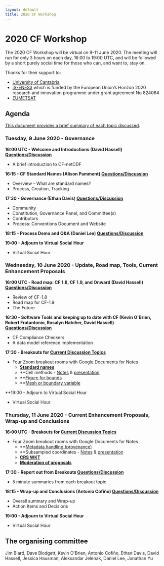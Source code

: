 ```yaml
---
layout: default
title: 2020 CF Workshop
---
```


# 2020 CF Workshop

The 2020 CF Workshop will be virtual on 9-11 June 2020.
The meeting will run for only 3 hours on each day, 16:00 to 19:00 UTC,
and will be followed by a short purely social time for those who can, and want to, stay on.

Thanks for their support to:
 - [University of Cantabria](https://web.unican.es/en/)
 - [IS-ENES3](https://is.enes.org/) which is funded by the European Union’s Horizon 2020 research and innovation programme under grant agreement No 824084
 - [EUMETSAT](https://www.eumetsat.int/)

## Agenda

[This document provides a brief summary of each topic discussed](2020-workshop/CF-meeting-2020-discussion-topics.pdf).

### Tuesday, 9 June 2020 - Governance
**16:00 UTC - Welcome and Introductions (David Hassell) [Questions/Discussion](2020-workshop/CF-meeting-2020-discussion-topics.pdf)**
* A brief introduction to CF-netCDF

**16:15 - CF Standard Names (Alison Pamment) [Questions/Discussion](2020-workshop/CF-meeting-2020-discussion-topics.pdf)**
* Overview - What are standard names?
* Process, Creation, Tracking

**17:30 - Governance (Ethan Davis) [Questions/Discussion](2020-workshop/CF-meeting-2020-discussion-topics.pdf)**
* Community
* Constitution, Governance Panel, and Committee(s)
* Contributors
* Process: Conventions Document and Website

**18:15 - Process Demo and Q&A (Daniel Lee) [Questions/Discussion](2020-workshop/CF-meeting-2020-discussion-topics.pdf)**

**19:00 - Adjourn to Virtual Social Hour**
* Virtual Social Hour

### Wednesday, 10 June 2020 - Update, Road map, Tools, Current Enhancement Proposals
**16:00 UTC - Road map: CF 1.8, CF 1.9, and Onward (David Hassell) [Questions/Discussion](2020-workshop/CF-meeting-2020-discussion-topics.pdf)**
* Review of CF-1.8
* Road map for CF-1.9
* The Future

**16:30 - Software Tools and keeping up to date with CF (Kevin O'Brien, Robert Fratantonio, Rosalyn Hatcher, David Hassell) [Questions/Discussion](2020-workshop/CF-meeting-2020-discussion-topics.pdf)**
* CF Compliance Checkers
* A data model reference implementation

**17:30 - Breakouts for [Current Discussion Topics](#current-discussion-topics)**
* Four Zoom breakout rooms with Google Documents for Notes
  * **[Standard names](2020-workshop/Standard-names-discussion-notes.pdf)**
  * **Cell methods - [Notes](2020-workshop/Cell-methods-discussion-notes.pdf) & [presentation](2020-workshop/Cell_methods__Breakout-intro.pdf)
  * **[Figure for bounds](2020-workshop/Figure-for-bounds-discussion-notes.pdf)
  * **[Mesh or boundary variable](2020-workshop/Mesh-or-boundary-variable-discussion-notes.pdf)

**19:00 - Adjourn to Virtual Social Hour
* Virtual Social Hour

### Thursday, 11 June 2020 - Current Enhancement Proposals, Wrap-up and Conclusions
**16:00 UTC - Breakouts for [Current Discussion Topics](#current-discussion-topics)**
* Four Zoom breakout rooms with Google Documents for Notes
  * **[Metadata handling (provenance)](2020-workshop/Metadata-handling-provenance-discussion-notes.pdf)
  * **Subsampled coordinates - [Notes](2020-workshop/Subsampled-coordinates-discussion-notes.pdf) & [presentation](2020-workshop/Subsampled-coordinates-in-CF-netCDF.pdf)
  * **[CRS WKT](2020-workshop/CRS-WKT-discussion-notes.pdf)**
  * **[Moderation of proposals](2020-workshop/Moderation-of-proposals-discussion-notes.pdf)**

**17:30 - Report out from Breakouts [Questions/Discussion](2020-workshop/CF-meeting-2020-discussion-topics.pdf)**
* 5 minute summaries from each breakout topic

**18:15 - Wrap-up and Conclusions (Antonio Cofiño) [Questions/Discussion](2020-workshop/CF-meeting-2020-discussion-topics.pdf)**
* Overall summary and Wrap-up
* Action Items and Decisions

**19:00 - Adjourn to Virtual Social Hour**
* Virtual Social Hour

## The organising committee

Jim Biard, Dave Blodgett, Kevin O'Brien, Antonio Cofiño, Ethan Davis,
David Hassell, Jessica Hausman, Aleksandar Jelenak, Daniel Lee,
Jonathan Yu
